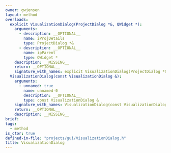 ```yaml
---
owner: gwjensen
layout: method
overloads:
  explicit VisualizationDialog(ProjectDialog *&, QWidget *):
    arguments:
      - description: __OPTIONAL__
        name: iProjDetails
        type: ProjectDialog *&
      - description: __OPTIONAL__
        name: ipParent
        type: QWidget *
    description: __MISSING__
    return: __OPTIONAL__
    signature_with_names: explicit VisualizationDialog(ProjectDialog *& iProjDetails, QWidget * ipParent)
  VisualizationDialog(const VisualizationDialog &):
    arguments:
      - unnamed: true
        name: unnamed-0
        description: __OPTIONAL__
        type: const VisualizationDialog &
    signature_with_names: VisualizationDialog(const VisualizationDialog &)
    return: __OPTIONAL__
    description: __MISSING__
brief:
tags:
  - method
is_ctor: true
defined-in-file: "projects/gui/VisualizationDialog.h"
title: VisualizationDialog
---
```


